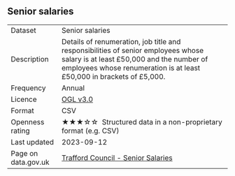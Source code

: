 ## Senior salaries

<table>
<tr>
	<td>Dataset</td>
	<td>Senior salaries</td>
</tr>
<tr>
	<td>Description</td>
	<td>Details of renumeration, job title and responsibilities of senior employees whose salary is at least &pound;50,000 and the number of employees whose renumeration is at least £50,000 in brackets of £5,000.</td>
</tr>
<tr>
	<td>Frequency</td>
	<td>Annual</td>
</tr>
<tr>
	<td>Licence</td>
	<td><a href="http://www.nationalarchives.gov.uk/doc/open-government-licence/version/3/">OGL v3.0</a></td>
</tr>
<tr>
	<td>Format</td>
	<td>CSV</td>
</tr>
<tr>
	<td>Openness rating</td>
	<td>&#9733;&#9733;&#9733;&#9734;&#9734;&nbsp; Structured data in a non-proprietary format (e.g. CSV)</td>
</tr>
<tr>
	<td>Last updated</td>
	<td>2023-09-12</td>
</tr>
<tr>
	<td>Page on data.gov.uk</td>
	<td><a href="https://data.gov.uk/dataset/63e25c61-93dd-4ed3-9c86-cb64fb299377/trafford-council-senior-salaries">Trafford Council - Senior Salaries</a></td>
</tr>
</table>

